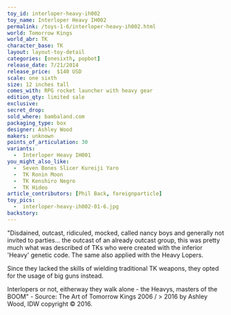 ```yaml
---
toy_id: interloper-heavy-ih002
toy_name: Interloper Heavy IH002
permalink: /toys-1-6/interloper-heavy-ih002.html
world: Tomorrow Kings
world_abr: TK
character_base: TK
layout: layout-toy-detail
categories: [onesixth, popbot]
release_date: 7/21/2014
release_price:  $140 USD
scale: one sixth
size: 12 inches tall
comes_with: RPG rocket launcher with heavy gear
edition_qty: limited sale
exclusive: 
secret_drop:
sold_where: bambaland.com
packaging_type: box
designer: Ashley Wood
makers: unknown
points_of_articulation: 30
variants: 
  -  Interloper Heavy IH001
you_might_also_like:
  -  Seven Bones Slicer Kureiji Yaro
  -  TK Ronin Moon
  -  TK Kenshiro Negro
  -  TK Hideo  
article_contributors: [Phil Back, foreignparticle]
toy_pics:
  -  interloper-heavy-ih002-01-6.jpg
backstory:
---
```

"Disdained, outcast, ridiculed, mocked, called nancy boys and generally not invited to parties... the outcast of an already outcast group, this was pretty much what was described of TKs who were created with the inferior 'Heavy' genetic code. The same also applied with the Heavy Lopers.

Since they lacked the skills of wielding traditional TK weapons, they opted for the usage of big guns instead.

Interlopers or not, eitherway they walk alone - the Heavys, masters of the BOOM" - Source: The Art of Tomorrow Kings 2006 / > 2016 by Ashley Wood, IDW copyright © 2016.